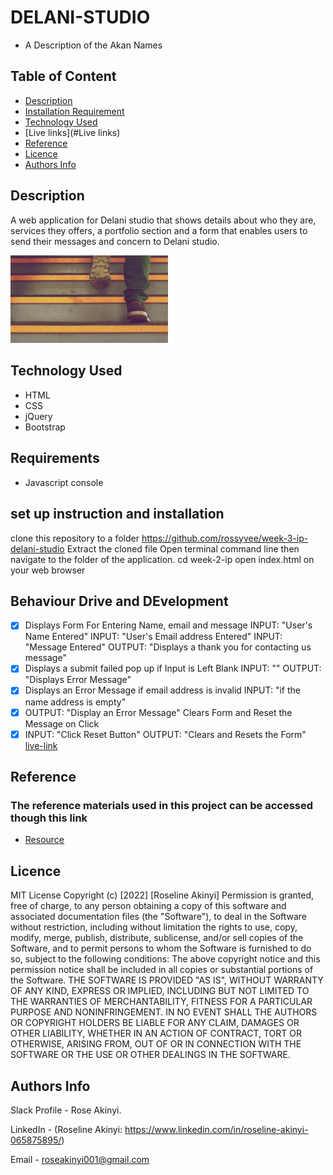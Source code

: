 # DELANI-STUDIO
- A Description of the Akan Names
## Table of Content
+ [Description](#description)
+ [Installation Requirement]( Requisites)
+ [Technology Used](technology-used)
+ [Live links](#Live links)
+ [Reference](#reference)
+ [Licence](#licence)
+ [Authors Info](#aut)

## Description
A web application for Delani studio that shows details about who they are, services they offers, a portfolio section and a form that enables users to send their messages and concern to Delani studio.

<img src="assets/backgrounds/h_img.jpg" width="50%" height="50%">

## Technology Used
* HTML
* CSS
* jQuery
* Bootstrap

## Requirements
* Javascript console
## set up instruction and installation
 clone this repository to a folder https://github.com/rossyvee/week-3-ip-delani-studio
 Extract the cloned file
 Open terminal command line then navigate to the folder of the application. cd week-2-ip
 open index.html on your web browser


## Behaviour Drive and DEvelopment
* [x] Displays Form For Entering Name, email and message
INPUT: "User's Name Entered"
INPUT: "User's Email address Entered"
INPUT: "Message Entered"
OUTPUT: "Displays a thank you for contacting us message"
* [x] Displays a submit failed pop up if Input is Left Blank
INPUT: ""
OUTPUT: "Displays Error Message"
* [x] Displays an Error Message if email address is invalid
INPUT: "if the name address is empty"
* [x] OUTPUT: "Display an Error Message"
Clears Form and Reset the Message on Click
* [x] INPUT: "Click Reset Button"
OUTPUT: "Clears and Resets the Form"
[live-link]( https://github.com/rossyvee/week-3-ip-delani-studio)
## Reference
  ### The reference materials used in this project can be accessed though this link
  * [Resource](https://moringaschool.instructure.com/courses/586/assignments/9282?module_item_id=53248)
  ## Licence
MIT License
Copyright (c) [2022] [Roseline Akinyi]
Permission is  granted, free of charge, to any person obtaining a copy
of this software and associated documentation files (the "Software"), to deal
in the Software without restriction, including without limitation the rights
to use, copy, modify, merge, publish, distribute, sublicense, and/or sell
copies of the Software, and to permit persons to whom the Software is
furnished to do so, subject to the following conditions:
The above copyright notice and this permission notice shall be included in all
copies or substantial portions of the Software.
THE SOFTWARE IS PROVIDED "AS IS", WITHOUT WARRANTY OF ANY KIND, EXPRESS OR
IMPLIED, INCLUDING BUT NOT LIMITED TO THE WARRANTIES OF MERCHANTABILITY,
FITNESS FOR A PARTICULAR PURPOSE AND NONINFRINGEMENT. IN NO EVENT SHALL THE
AUTHORS OR COPYRIGHT HOLDERS BE LIABLE FOR ANY CLAIM, DAMAGES OR OTHER
LIABILITY, WHETHER IN AN ACTION OF CONTRACT, TORT OR OTHERWISE, ARISING FROM,
OUT OF OR IN CONNECTION WITH THE SOFTWARE OR THE USE OR OTHER DEALINGS IN THE
SOFTWARE.
## Authors Info
Slack Profile - Rose Akinyi.

LinkedIn - (Roseline Akinyi: https://www.linkedin.com/in/roseline-akinyi-065875895/)

Email - roseakinyi001@gmail.com



